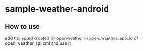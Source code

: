 # sample-weather-android

## How to use

add the appid created by openweather in open_weather_app_id of open_weather_api.xml and use it.

